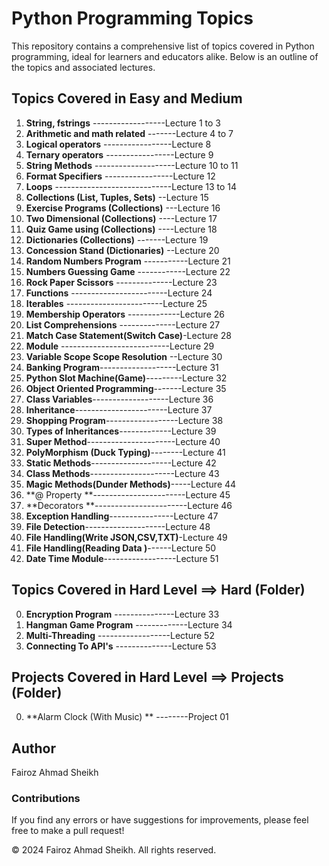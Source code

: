# Python Programming Topics

This repository contains a comprehensive list of topics covered in Python programming, ideal for learners and educators alike. Below is an outline of the topics and associated lectures.

## Topics Covered in Easy and Medium

1. **String, fstrings** ------------------Lecture 1 to 3
2. **Arithmetic and math related** -------Lecture 4 to 7
3. **Logical operators** -----------------Lecture 8
4. **Ternary operators** -----------------Lecture 9
5. **String Methods** --------------------Lecture 10 to 11
6. **Format Specifiers** -----------------Lecture 12
7. **Loops** -----------------------------Lecture 13 to 14
8. **Collections (List, Tuples, Sets)** --Lecture 15
9. **Exercise Programs (Collections)** ---Lecture 16
10. **Two Dimensional (Collections)** ----Lecture 17
11. **Quiz Game using (Collections)** ----Lecture 18
12. **Dictionaries (Collections)** -------Lecture 19
13. **Concession Stand (Dictionaries)** --Lecture 20
14. **Random Numbers Program** -----------Lecture 21
15. **Numbers Guessing Game** ------------Lecture 22
16. **Rock Paper Scissors** --------------Lecture 23
17. **Functions** ------------------------Lecture 24
18. **Iterables** ------------------------Lecture 25
19. **Membership Operators** -------------Lecture 26
20. **List Comprehensions** --------------Lecture 27
21. **Match Case Statement(Switch Case)**-Lecture 28
22. **Module** ---------------------------Lecture 29
23. **Variable Scope Scope Resolution** --Lecture 30
24. **Banking Program**-------------------Lecture 31
25. **Python Slot Machine(Game)**---------Lecture 32
26. **Object Oriented Programming**-------Lecture 35
27. **Class Variables**-------------------Lecture 36
28. **Inheritance**-----------------------Lecture 37
29. **Shopping Program**------------------Lecture 38
30. **Types of Inheritances**-------------Lecture 39
31. **Super Method**----------------------Lecture 40
32. **PolyMorphism (Duck Typing)**--------Lecture 41
33. **Static Methods**--------------------Lecture 42
34. **Class Methods**---------------------Lecture 43
35. **Magic Methods(Dunder Methods)**-----Lecture 44
36. **@ Property **-----------------------Lecture 45
37. **Decorators **-----------------------Lecture 46
38. **Exception Handling**----------------Lecture 47
39. **File Detection**--------------------Lecture 48
40. **File Handling(Write JSON,CSV,TXT)**-Lecture 49
41. **File Handling(Reading Data )**------Lecture 50
42. **Date Time Module**------------------Lecture 51

## Topics Covered in Hard Level ==> Hard (Folder)

0.  **Encryption Program** ---------------Lecture 33
1.  **Hangman Game Program** -------------Lecture 34
2.  **Multi-Threading** ------------------Lecture 52
3.  **Connecting To API's** --------------Lecture 53

## Projects Covered in Hard Level ==> Projects (Folder)

0.  **Alarm Clock (With Music) ** --------Project 01

## Author

Fairoz Ahmad Sheikh

### Contributions

If you find any errors or have suggestions for improvements, please feel free to make a pull request!

&copy; 2024 Fairoz Ahmad Sheikh. All rights reserved.
